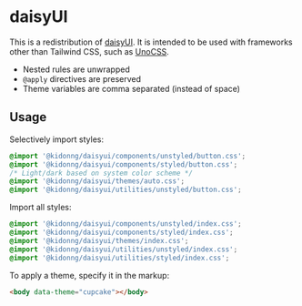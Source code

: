 # daisyUI

This is a redistribution of [daisyUI](https://github.com/saadeghi/daisyui). It is intended to be used with frameworks other than Tailwind CSS, such as [UnoCSS](https://github.com/unocss/unocss).

- Nested rules are unwrapped
- `@apply` directives are preserved
- Theme variables are comma separated (instead of space)

## Usage

Selectively import styles:

```css
@import '@kidonng/daisyui/components/unstyled/button.css';
@import '@kidonng/daisyui/components/styled/button.css';
/* Light/dark based on system color scheme */
@import '@kidonng/daisyui/themes/auto.css';
@import '@kidonng/daisyui/utilities/unstyled/button.css';
```

Import all styles:

```css
@import '@kidonng/daisyui/components/unstyled/index.css';
@import '@kidonng/daisyui/components/styled/index.css';
@import '@kidonng/daisyui/themes/index.css';
@import '@kidonng/daisyui/utilities/unstyled/index.css';
@import '@kidonng/daisyui/utilities/styled/index.css';
```

To apply a theme, specify it in the markup:

```html
<body data-theme="cupcake"></body>
```
